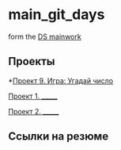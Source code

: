 # main_git_days
 form the [DS mainwork](https://github.com/alex07070707/main_git_days)

## Проекты

*[Проект 9. Игра: Угадай число](https://github.com/alex07070707/main_git_days/tree/dubl_main/projekt_0)

[Проект 1. _____](_____)

[Проект 2. _____](_____)

## Ссылки на резюме

